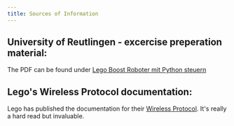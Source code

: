 ```yaml
---
title: Sources of Information
---
```

## University of Reutlingen - excercise preperation material:
The PDF can be found under [Lego Boost Roboter mit Python steuern](https://www.tec.reutlingen-university.de/fileadmin/user_upload/Fakultaet_TEC/LegoBoostPython_V3_180618.pdf)
## Lego's Wireless Protocol documentation:
Lego has published the documentation for their [Wireless Protocol](https://lego.github.io/lego-ble-wireless-protocol-docs/index.html#document-index). It's really a hard read but invaluable.
